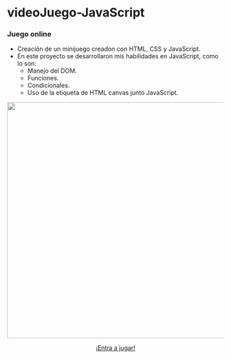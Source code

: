 # videoJuego-JavaScript

<h3> Juego online </h3>

+ Creación de un minijuego creadon con HTML, CSS y JavaScript.
+ En este proyecto se desarrollaron mis habilidades en JavaScript, como lo son:
    * Manejo del DOM.
    * Funciones.
    * Condicionales.
    * Uso de la etiqueta de HTML canvas junto JavaScript.

<p align="center"> 
    <img  src="https://imagizer.imageshack.com/img922/6567/Lyx1H3.gif" width="550" heigth="400">
</p>

<p align="center"> 
   <a href="http://euss99.github.io/videoJuego-JavaScript/" target="_blank">¡Entra a jugar!</a> 
</p>
